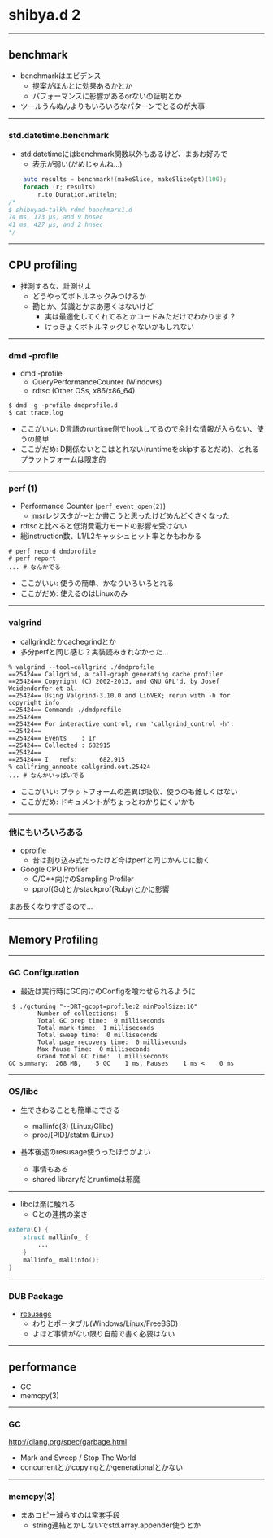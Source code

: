 # shibya.d 2

---

## benchmark

- benchmarkはエビデンス
    - 提案がほんとに効果あるかとか
    - パフォーマンスに影響があるorないの証明とか
- ツールうんぬんよりもいろいろなパターンでとるのが大事

---

### std.datetime.benchmark

- std.datetimeにはbenchmark関数以外もあるけど、まあお好みで
    - 表示が弱い(だめじゃんね…)

```d
    auto results = benchmark!(makeSlice, makeSliceOpt)(100);
    foreach (r; results)
        r.to!Duration.writeln;
/*
$ shibuyad-talk% rdmd benchmark1.d
74 ms, 173 μs, and 9 hnsec
41 ms, 427 μs, and 2 hnsec
*/
```

---

## CPU profiling

- 推測するな、計測せよ
    - どうやってボトルネックみつけるか
    - 勘とか、知識とかまあ悪くはないけど
        - 実は最適化してくれてるとかコードみただけでわかります？
        - けっきょくボトルネックじゃないかもしれない

---

### dmd -profile

- dmd -profile
    - QueryPerformanceCounter (Windows)
    - rdtsc (Other OSs, x86/x86_64)

```console
$ dmd -g -profile dmdprofile.d
$ cat trace.log
```

- ここがいい: D言語のruntime側でhookしてるので余計な情報が入らない、使うの簡単
- ここがだめ: D関係ないとこはとれない(runtimeをskipするとだめ)、とれるプラットフォームは限定的

---

### perf (1)

- Performance Counter (`perf_event_open(2)`)
    - msrレジスタが〜とか書こうと思ったけどめんどくさくなった
- rdtscと比べると低消費電力モードの影響を受けない
- 総instruction数、L1/L2キャッシュヒット率とかもわかる

```console
# perf record dmdprofile
# perf report
... # なんかでる
```

- ここがいい: 使うの簡単、かなりいろいろとれる
- ここがだめ: 使えるのはLinuxのみ

---

### valgrind

- callgrindとかcachegrindとか
- 多分perfと同じ感じ？実装読みきれなかった…

```console
% valgrind --tool=callgrind ./dmdprofile
==25424== Callgrind, a call-graph generating cache profiler
==25424== Copyright (C) 2002-2013, and GNU GPL'd, by Josef Weidendorfer et al.
==25424== Using Valgrind-3.10.0 and LibVEX; rerun with -h for copyright info
==25424== Command: ./dmdprofile
==25424==
==25424== For interactive control, run 'callgrind_control -h'.
==25424==
==25424== Events    : Ir
==25424== Collected : 682915
==25424==
==25424== I   refs:      682,915
% callfring_annoate callgrind.out.25424
... # なんかいっぱいでる
```

- ここがいい: プラットフォームの差異は吸収、使うのも難しくはない
- ここがだめ: ドキュメントがちょっとわかりにくいかも

---

### 他にもいろいろある

- oproifle
    - 昔は割り込み式だったけど今はperfと同じかんじに動く
- Google CPU Profiler
    - C/C++向けのSampling Profiler
    - pprof(Go)とかstackprof(Ruby)とかに影響

まあ長くなりすぎるので…

---

## Memory Profiling

---

### GC Configuration

- 最近は実行時にGC向けのConfigを喰わせられるように

```
 $ ./gctuning "--DRT-gcopt=profile:2 minPoolSize:16"
        Number of collections:  5
        Total GC prep time:  0 milliseconds
        Total mark time:  1 milliseconds
        Total sweep time:  0 milliseconds
        Total page recovery time:  0 milliseconds
        Max Pause Time:  0 milliseconds
        Grand total GC time:  1 milliseconds
GC summary:  268 MB,    5 GC    1 ms, Pauses    1 ms <    0 ms
```

---

### OS/libc

- 生でさわることも簡単にできる
    - mallinfo(3) (Linux/Glibc)
    - proc/[PID]/statm (Linux)

- 基本後述のresusage使うったほうがよい
    - 事情もある
    - shared libraryだとruntimeは邪魔

---

- libcは楽に触れる
    - Cとの連携の楽さ

```d
extern(C) {
    struct mallinfo_ {
        ...
    }
    mallinfo_ mallinfo();
}
```

---

### DUB Package

- [resusage](http://code.dlang.org/packages/resusage)
    - わりとポータブル(Windows/Linux/FreeBSD)
    - よほど事情がない限り自前で書く必要はない

---

## performance

* GC
* memcpy(3)

---

### GC

http://dlang.org/spec/garbage.html

- Mark and Sweep / Stop The World
- concurrentとかcopyingとかgenerationalとかない

---

### memcpy(3)

- まあコピー減らすのは常套手段
    - string連結とかしないでstd.array.appender使うとか
